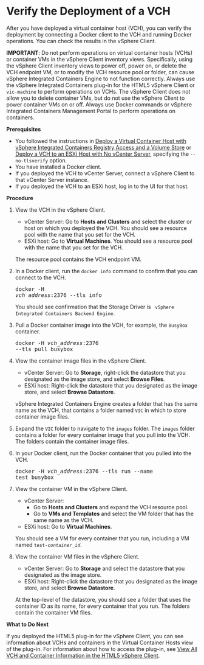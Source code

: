 # Verify the Deployment of a VCH #

After you have deployed a virtual container host (VCH), you can verify the deployment by connecting a Docker client to the VCH and running Docker operations. You can check the results in the vSphere Client.

**IMPORTANT**: Do not perform operations on virtual container hosts (VCHs) or container VMs in the vSphere Client inventory views. Specifically, using the vSphere Client inventory views to power off, power on, or delete the VCH endpoint VM, or to modify the VCH resource pool or folder, can cause vSphere Integrated Containers Engine to not function correctly. Always use the vSphere Integrated Containers plug-in for the HTML5 vSphere Client or `vic-machine` to perform operations on VCHs. The vSphere Client does not allow you to delete container VMs, but do not use the vSphere Client to power container VMs on or off. Always use Docker commands or vSphere Integrated Containers Management Portal to perform operations on containers.

**Prerequisites**

- You followed the instructions in [Deploy a Virtual Container Host with vSphere Integrated Containers Registry Access and a Volume Store](deploy_vch_dchphoton.md) or [Deploy a VCH to an ESXi Host with No vCenter Server](deploy_vch_esxi.md), specifying the `--no-tlsverify` option.
- You have installed a Docker client.
- If you deployed the VCH to vCenter Server, connect a vSphere Client to that vCenter Server instance.
- If you deployed the VCH to an ESXi host, log in to the UI for that host.

**Procedure**    

1. View the VCH in the vSphere Client.
 
   - vCenter Server: Go to **Hosts and Clusters** and select the cluster or host on which you deployed the VCH. You should see a resource pool with the name that you set for the VCH.
   - ESXi host: Go to **Virtual Machines**. You should see a resource pool with the name that you set for the VCH.

    The resource pool contains the VCH endpoint VM.   

3.  In a Docker client, run the `docker info` command to confirm that you can connect to the VCH.<pre>docker -H <i>vch_address</i>:2376 --tls info</pre>

     You should see confirmation that the Storage Driver is ``` vSphere Integrated Containers Backend Engine```.

1.  Pull a Docker container image into the VCH, for example, the `BusyBox` container.<pre>docker -H <i>vch_address</i>:2376 --tls pull busybox</pre>
1. View the container image files in the vSphere Client.

    - vCenter Server: Go to **Storage**, right-click the datastore that you designated as the image store, and select **Browse Files**. 
    - ESXi host: Right-click the datastore that you designated as the image store, and select **Browse Datastore**. 

    vSphere Integrated Containers Engine creates a folder that has the same name as the VCH, that contains a folder named `VIC` in which to store container image files.
  
1. Expand the `VIC` folder to navigate to the `images` folder.  The `images` folder contains a folder for every container image that you pull into the VCH. The folders contain the container image files.
  
1. In your Docker client, run the Docker container that you pulled into the VCH.<pre>docker -H <i>vch_address</i>:2376 --tls run --name test busybox</pre>

1. View the container VM in the vSphere Client.

    - vCenter Server: 
       - Go to **Hosts and Clusters** and expand the VCH resource pool.
       - Go to **VMs and Templates** and select the VM folder that has the same name as the VCH.
    - ESXi host: Go to **Virtual Machines**.
 
    You should see a VM for every container that you run, including a VM named <code>test-<i>container_id</i></code>.

1. View the container VM files in the vSphere Client.

    - vCenter Server: Go to **Storage** and select the datastore that you designated as the image store. 
    - ESXi host: Right-click the datastore that you designated as the image store, and select **Browse Datastore**. 
 
     At the top-level of the datastore, you should see a folder that uses the container ID as its name, for every container that you run. The folders contain the container VM files.

**What to Do Next**

If you deployed the HTML5 plug-in for the vSphere Client, you can see information about VCHs and containers in the Virtual Container Hosts view of the plug-in. For information about how to access the plug-in, see [View All VCH and Container Information in the HTML5 vSphere Client](access_h5_ui.md).